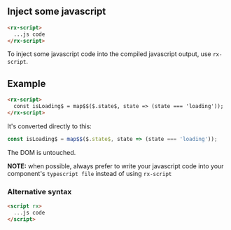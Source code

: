 ## Inject some javascript

```html
<rx-script>
  ...js code
</rx-script>
```

To inject some javascript code into the compiled javascript output, use `rx-script`.

## Example

```html
<rx-script>
  const isLoading$ = map$$($.state$, state => (state === 'loading'));
</rx-script>
```

It's converted directly to this:

```ts
const isLoading$ = map$$($.state$, state => (state === 'loading'));
```

The DOM is untouched.

**NOTE:** when possible, always prefer to write your javascript code into your component's `typescript file` instead of using `rx-script`

### Alternative syntax

```html
<script rx>
  ...js code
</script>
```

